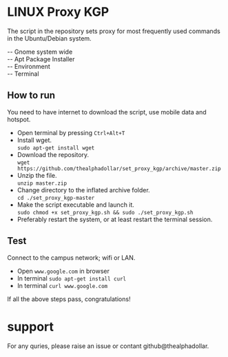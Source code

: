 # LINUX Proxy KGP 

The script in the repository sets proxy for most frequently used commands in the
Ubuntu/Debian system.

-- Gnome system wide</br>
-- Apt Package Installer</br>
-- Environment</br>
-- Terminal</br>

## How to run

You need to have internet to download the script, use mobile data and hotspot.

- Open terminal by pressing `Ctrl+Alt+T`
- Install wget. </br>
    `sudo apt-get install wget`
- Download the repository.</br>
    `wget https://github.com/thealphadollar/set_proxy_kgp/archive/master.zip`
- Unzip the file.</br>
    `unzip master.zip`
- Change directory to the inflated archive folder.</br>
    `cd ./set_proxy_kgp-master`
- Make the script executable and launch it.</br>
    `sudo chmod +x set_proxy_kgp.sh && sudo ./set_proxy_kgp.sh`
- Preferably restart the system, or at least restart the terminal session.

## Test

Connect to the campus network; wifi or LAN.

- Open `www.google.com` in browser
- In terminal `sudo apt-get install curl`
- In terminal `curl www.google.com`

If all the above steps pass, congratulations!

# support

For any quries, please raise an issue or contant github@thealphadollar.

